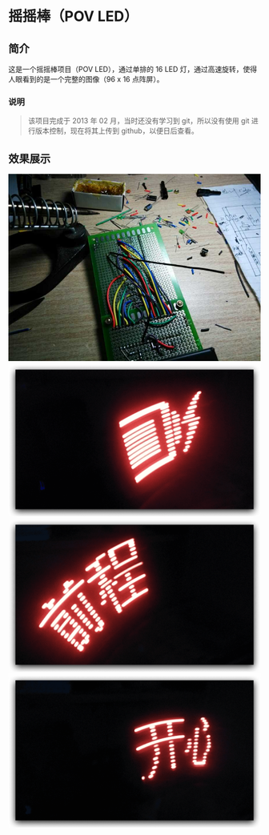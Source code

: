 # 摇摇棒（POV LED）

## 简介

这是一个摇摇棒项目（POV LED），通过单排的 16 LED 灯，通过高速旋转，使得人眼看到的是一个完整的图像（96 x 16 点阵屏）。

### 说明

> 该项目完成于 2013 年 02 月，当时还没有学习到 git，所以没有使用 git 进行版本控制，现在将其上传到 github，以便日后查看。

## 效果展示

![image](./docs/pov_preview_00.jpg)
![image](./docs/pov_preview_01.png)
![image](./docs/pov_preview_02.png)
![image](./docs/pov_preview_03.png)
